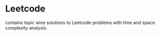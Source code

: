 # Leetcode
contains topic wise solutions to Leetcode problems with time and space complexity analysis.
